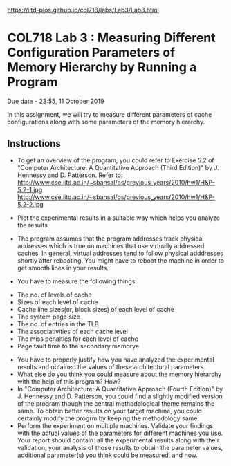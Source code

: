 https://iitd-plos.github.io/col718/labs/Lab3/Lab3.html

# COL718 Lab 3 : Measuring Different Configuration Parameters of Memory Hierarchy by Running a Program
Due date - 23:55, 11 October 2019

In this assignment, we will try to measure different parameters of cache configurations along with some parameters of the memory hierarchy.

## Instructions
- To get an overview of the program, you could refer to Exercise 5.2 of "Computer Architecture: A Quantitative Approach (Third Edition)" by J. Hennessy and D. Patterson. Refer to:
http://www.cse.iitd.ac.in/~sbansal/os/previous_years/2010/hw1/H&P-5.2-1.jpg
http://www.cse.iitd.ac.in/~sbansal/os/previous_years/2010/hw1/H&P-5.2-2.jpg

- Plot the experimental results in a suitable way which helps you analyze the results.
- The program assumes that the program addresses track physical addresses which is true on machines that use virtually addressed caches. In general, virtual addresses tend to follow physical adddresses shortly after rebooting. You might have to reboot the machine in order to get smooth lines in your results.
- You have to measure the following things:
* The no. of levels of cache
* Sizes of each level of cache
* Cache line sizes(or, block sizes) of each level of cache
* The system page size
* The no. of entries in the TLB
* The associativities of each cache level
* The miss penalties for each level of cache
* Page fault time to the secondary memorye
- You have to properly justify how you have analyzed the experimental results and obtained the values of these architectural parameters.
- What else do you think you could measure about the memory hierarchy with the help of this program? How?
- In "Computer Architecture: A Quantitative Approach (Fourth Edition)" by J. Hennessy and D. Patterson, you could find a slightly modified version of the program though the central methodological theme remains the same. To obtain better results on your target machine, you could certainly modify the progrm by keeping the methodology same.
- Perform the experiment on multiple machines. Validate your findings with the actual values of the parameters for different machines you use. Your report should contain: all the experimental results along with their validation, your analysis of those results to obtain the parameter values, additional parameter(s) you think could be measured, and how.
